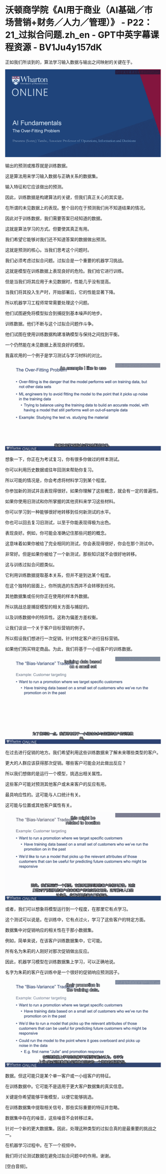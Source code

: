 # 沃顿商学院《AI用于商业（AI基础／市场营销+财务／人力／管理）》 - P22：21_过拟合问题.zh_en - GPT中英字幕课程资源 - BV1Ju4y157dK

正如我们所谈到的，算法学习输入数据与输出之间映射的关键在于。

![](img/a5d0613f6b8ac435e3f9f1087ca50906_1.png)

输出的预测或推荐就是训练数据。

这是算法用来学习输入数据与正确关系的数据集。

输入特征和它应该做出的预测。

因此，训练数据是构建算法的关键，但我们真正关心的其实是。

在所谓的未见数据上的表现。整个目的在于预测我们尚不知道结果的情况。

因此对于训练数据，我们需要答案已经知道的数据。

这就是算法学习的方式。但要使其真正有用。

我们希望它能够对我们还不知道答案的数据做出预测。

这就是预测的核心。当我们思考这个问题时。

我们必须考虑过拟合问题。过拟合是一个重要的机器学习挑战。

这就是模型在训练数据上表现良好的危险。我们给它进行训练。

但是当我们将其应用于未见数据时，性能几乎没有提高。

当我们将其投入生产时，开始部署后，它的性能显著下降。

所以机器学习工程师常常需要处理这个问题。

他们试图避免将模型拟合到捕捉到基本噪声的地步。

训练数据。他们不断与这个过拟合问题作斗争。

他们试图在使用训练数据构建准确模型与保持之间找到平衡。

一个仍然能在未见数据上表现良好的模型。

我喜欢用的一个例子是学习测试与学习材料的对比。

![](img/a5d0613f6b8ac435e3f9f1087ca50906_3.png)

想象一下，你正在为考试复习，你有很多你做过的样本测试。

你可以利用历史数据或往年回测来帮助你复习。

所以可能的情况是，你会考虑将材料学习到某个程度。

你参加新的测试并且表现得很好。如果你理解了这些概念，就会有一定的普遍性。

如果你使用旧测试和你所掌握的其他资料来学习这些材料。

你可以学习到一种能够很好地转移到任何新测试的水平。

你也可以回去复习旧测试，以至于你能表现得极为出色。

表现良好。例如，你可能会准确记住那些问题的概念。

这意味着如果你被给了完全相同的测试，你会表现得很好，你会在那个测试中。

非常好。但是如果你被给了一个新测试，那些知识就不会很好地转移。

这与训练过拟合问题类似。

它利用训练数据提取基本关系，但并不是到达某个程度。

在这个独特的层面上，你所挑选的东西并不会转移到任何。

其他数据集或任何你正在使用的样本外数据。

所以挑战总是捕捉模型的相关方面与捕捉的。

以及训练数据中的特异性。这称为偏差方差权衡。

让我们谈谈一个关于客户目标营销的例子。

所以假设我们想进行一次促销，针对特定客户进行目标营销。

如果他们购买特定商品。为此，我们将基于一小组客户的训练数据。

![](img/a5d0613f6b8ac435e3f9f1087ca50906_5.png)

在过去进行促销的地方。我们希望利用这些训练数据来了解未来哪些类型的客户。

更大的人群应该获得那次促销。哪些客户可能会对此做出反应？

所以我们想做的是运行一个模型，挑选出相关属性。

这些客户可能对预测其他客户或未来客户的反应有用。

最具响应性的。这可能与人口统计有关。

这可能与位置或其他客户属性有关。

![](img/a5d0613f6b8ac435e3f9f1087ca50906_7.png)

或者，我们可以想象将模型运行到一个程度，在那里它有点学习。

这个测试可以说是。在训练中，它有点过火，学习了这些客户的特定方面。

数据集中对促销响应的相关性在于那小数据集。

例如，简单来说，在该客户训练数据集中，它可能。

所有名为朱莉的人刚好对那次促销做出反应。

因此，机器学习模型在训练数据集上学习，可以正确地说。

名字为朱莉的客户在训练中是一个很好的促销响应预测因子。

![](img/a5d0613f6b8ac435e3f9f1087ca50906_9.png)

数据。但这可能只是某个单一客户或一小组客户的特征。

在训练数据中。它可能不是适用于更大客户数据集的真实信息。

关键是你希望能够平衡模型，以便它能够挑选。

在训练数据集中提取相关信号，那些实际重要的特征并忽略。

数据集中存在的噪音，这些噪音不会转移过来。

针对一个新的更大数据集。因此，处理这种类型的过拟合真的是最重要的挑战之一。

在机器学习过程中。在下一个视频中。

我们将讨论测试数据在避免过拟合问题中的作用。谢谢。

[空白音频]。
